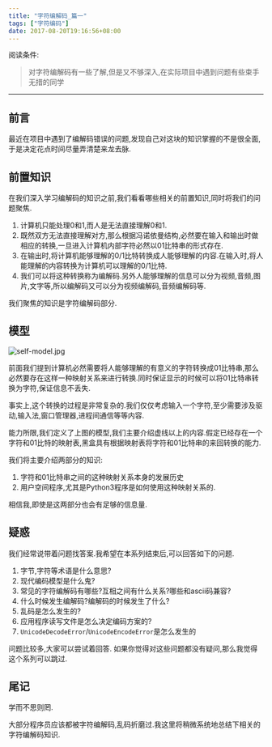 ```yaml
---
title: "字符编解码_篇一"
tags: ["字符编码"]
date: 2017-08-20T19:16:56+08:00
---
```


阅读条件:
> 对字符编解码有一些了解,但是又不够深入,在实际项目中遇到问题有些束手无措的同学

---

<!--more-->

## 前言
最近在项目中遇到了编解码错误的问题,发现自己对这块的知识掌握的不是很全面,于是决定花点时间尽量弄清楚来龙去脉.

## 前置知识
在我们深入学习编解码的知识之前,我们看看哪些相关的前置知识,同时将我们的问题聚焦.

1. 计算机只能处理0和1,而人是无法直接理解0和1.
2. 既然双方无法直接理解对方,那么根据冯诺依曼结构,必然要在输入和输出时做相应的转换,一旦进入计算机内部字符必然以01比特串的形式存在.
3. 在输出时,将计算机能够理解的0/1比特转换成人能够理解的内容.在输入时,将人能理解的内容转换为计算机可以理解的0/1比特.
4. 我们可以将这种转换称为编解码.另外人能够理解的信息可以分为视频,音频,图片,文字等,所以编解码又可以分为视频编解码,音频编解码等.

我们聚焦的知识是字符编解码部分.

## 模型
![self-model.jpg](http://ww1.sinaimg.cn/large/006kvZhRgy1fjjbcziv2bj30qo0k0t96.jpg)

前面我们提到计算机必然需要将人能够理解的有意义的字符转换成01比特串,那么必然要存在这样一种映射关系来进行转换.同时保证显示的时候可以将01比特串转换为字符,保证信息不丢失.

事实上,这个转换的过程是非常复杂的.我们仅仅考虑输入一个字符,至少需要涉及驱动,输入法,窗口管理器,进程间通信等等内容.

能力所限,我们定义了上图的模型,我们主要介绍虚线以上的内容.假定已经存在一个字符和01比特的映射表,黑盒具有根据映射表将字符和01比特串的来回转换的能力.

我们将主要介绍两部分的知识:
1. 字符和01比特串之间的这种映射关系本身的发展历史
2. 用户空间程序,尤其是Python3程序是如何使用这种映射关系的.

相信我,即使是这两部分也会有足够的信息量.

## 疑惑
我们经常说带着问题找答案.我希望在本系列结束后,可以回答如下的问题.
1. 字节,字符等术语是什么意思?
2. 现代编码模型是什么鬼?
3. 常见的字符编解码有哪些?互相之间有什么关系?哪些和ascii码兼容?
4. 什么时候发生编解码?编解码的时候发生了什么?
5. 乱码是怎么发生的?
6. 应用程序读写文件是怎么决定编码方案的?
7. `UnicodeDecodeError`/`UnicodeEncodeError`是怎么发生的

问题比较多,大家可以尝试着回答. 如果你觉得对这些问题都没有疑问,那么我觉得这个系列可以跳过.

## 尾记
学而不思则罔.

大部分程序员应该都被字符编解码,乱码折磨过.我这里将稍微系统地总结下相关的字符编解码知识.
